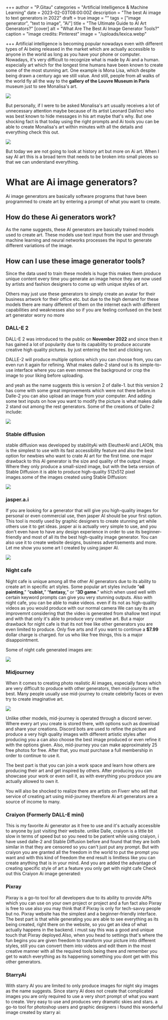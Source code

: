 +++
author = "P.Gitau"
categories = "Artificial Intelligence & Machine Learning"
date = 2023-02-03T08:00:00Z
description = "The best Ai image to text generators in 2022"
draft = true
image = ""
tags = ["image generator", "text to image", "Ai"]
title = "The Ultimate Guide to AI Art Generators?"
[cover]
alt = "What Are The Best Ai Image Generator Tools?"
caption = "image credits: Pinterest"
image = "/uploads/lexica.webp"

+++
Artificial intelligence is becoming popular nowadays even with different types of Ai being released in the market which are actually accessible to anyone in the world as long as you have your phone or computer. Nowadays, it's very difficult to recognize what is made by Ai and a human. especially art which for the longest time humans have been known to create some of the most stunning art. One example is Mona Lisa, which despite being drawn a century ago we still value. And still, people from all walks of the world fly all the way to the **gallery of the Louvre Museum in Paris** museum just to see Monalisa's art. 

![](/uploads/merlin_137029152_aa4f1816-a22b-477d-8ee4-ebeb6c390ce4-superjumbo.webp)

But personally, if I were to be asked Monalisa's art usually receives a lot of unnecessary attention maybe because of its artist Leonard DaVinci who was best known to hide messages in his art maybe that's why. But one shocking fact is that today using the right prompts and Ai tools you can be able to create Monalisa's art within minutes with all the details and everything check this out.

![](/uploads/2a7e9f9d00000578-3159292-the_new_living_mona_lisa_uses_artificial_intelligence_to_make_a_-a-77_1436792724386.jpg)

But today we are not going to look at history art but more on Ai art. When I say AI art this is a broad term that needs to be broken into small pieces so that we can understand everything.

# What are Ai image generators?

Ai image generators are basically software programs that have been programmed to create art by entering a prompt of what you want to create.

## How do these Ai generators work?

As the name suggests, these AI generators are basically trained models used to create art. These models use text input from the user and through machine learning and neural networks processes the input to generate different variations of the image.

## How can I use these image generator tools?

Since the data used to train these models is huge this makes them produce unique content every time you generate an image hence they are now used by artists and fashion designers to come up with unique styles of art.

Others may just use these generators to simply create an avatar for their business artwork for their office etc. but due to the high demand for these models there are many different of them on the internet each with different capabilities and weaknesses also so if you are feeling confused on the best art generator worry no more

### DALL-E 2

DALL-E 2 was introduced to the public on **November 2022** and since then it has gained a lot of popularity due to its capability to produce accurate creative high quality pictures. by just entering the text and clicking run.

DALLE-2 will produce multiple options which you can choose from, you can even run it again for refining. What makes dalle-2 stand out is its simple-to-use interface where you can even remove the background or crop the image to your liking before uploading.

and yeah as the name suggests this is version 2 of dalle-1. but this version 2 has come with some great improvements which were not there before.in Dalle-2 you can also upload an image from your computer. And adding some text inputs on how you want to modify the picture is what makes dalle 2 stand out among the rest generators. Some of the creations of Dalle-2 include:

![](/uploads/screenshot-2022-04-06-at-9-55-11-pm.webp)

### Stable diffusion

stable diffusion was developed by stabilityAi with EleutherAI and LAION, this is the simplest to use with its fast accessibility feature and also the best option for newbies who want to crate AI art for the first time. one major drawback to this AI generator is the size and quality of the output image. Where they only produce a small-sized image, but with the beta version of Stable Diffusion it is able to produce high-quality 512x512 pixel images.some of the images created using Stable Diffusion:

![](/uploads/stable-diffusion-press-1024x592.jpeg)

### jasper.a.i

If you are looking for a generator that will give you high-quality images for personal or even commercial use, then jasper AI should be your first option. This tool is mostly used by graphic designers to create stunning art while others use it to get ideas. jasper ai is actually very simple to use, and you don't even have to have any design experience in order to use its beginner-friendly and most of all its the best high-quality image generator. You can also use it to create website designs, business advertisements and more. Let me show you some art I created by using jasper AI.

![](/uploads/jasper-art-hero.jpg)

### Night cafe

Night cafe is unique among all the other AI generators due to its ability to create art in specific art styles. Some popular art styles include “**oil painting**,” “**cubist,**” “**fantasy,**” or “**3D game**.” which when used well with certain keyword prompts can give you very stunning outputs. Also with night cafe, you can be able to make videos. even if its not as high-quality videos as you would produce with our normal camera We can say its an improvemnt considering that the video is generated from shallow text input and with that only it's able to produce very creative art. But a major drawback for night cafe is that its not free like other generators you are even limited to produce. Only five arts and if you want to continue a **$7.99** dollar charge is charged. for us who like free things, this is a major disappointment.

Some of night cafe generated images are:

![](/uploads/ujjuppj6u04blprjpfqd_2x.webp)

### Midjourney 

When it comes to creating photo realistic AI images, especially faces which are very difficult to produce with other generators, then mid-journey is the best. Many people usually use mid-journey to create celebrity faces or even try to create imaginative art.

![](/uploads/tcmcj1qcbfxl1g2i7apa_2x.webp)

Unlike other models, mid-journey is operated through a discord server. Where every art you create is stored there, with options such as download and share your creations. Discord bots are used to refine the picture and produce a very high quality images with different artistic styles after producing you a can also choose the best image produced or even refine it with the options given. Also, mid-journey you can make approximately 25 free photos for free. After that, you must purchase a full membership in order to continue to use it.

The best part is that you can join a work space and learn how others are producing their art and get inspired by others. After producing you can showcase your work or even sell it, as with everything you produce you are actually allowed to own it. 

You will also be shocked to realize there are artists on Fiverr who sell that service of creating art using mid-journey therefore Ai art generators are a source of income to many.

### Craiyon (Formerly DALL-E mini)

This is my favorite Ai generator as it free to use and it's actually accessible to anyone by just visiting their website. unlike Dalle, craiyon is a little bit slow in terms of speed but so you need to be patient while using craiyon, i have used dalle-2 and Stable Diffusion before and found that they are both similar in that they are censored so you can't just put any prompt. But with craiyon you are granted all the freedom in the world to put the prompt you want and with this kind of freedom the end result is limitless like you can create anything that is in your mind. And you are added the advantage of creating specific style of art a feature you only get with night cafe Check out this Craiyon Ai image generated:

### Pixray

Pixray is a go-to tool for all developers due to its ability to provide APIs which you can use on your own project or project and a fun fact also Pixray is free to use also you may think that if Pixray is only for tech-savvy people but no. Pixray website has the simplest and a beginner-friendly interface. The best part is that while generating you are able to see everything as its being created, right there on the website, so you get an idea of what actually happens in the backend. i must say this was a good and unique touch that Pixray deployed.Also, when you head to settings that's where the fun begins you are given freedom to transform your picture into different styles, still you can convert them into videos and edit them in the most creative manner with all the required tools being there and remember you get to watch everything as its happening something you dont get with this other generators. 

### StarryAi

With starry AI you are limited to only produce images for night sky images as the name suggests. Since starry AI does not create that complicated images you are only required to use a very short prompt of what you want to create. Very easy to use and produces very dramatic skies and stars. a go-to tool for photoshop users and graphic designers i found this wonderful image created by starry ai: